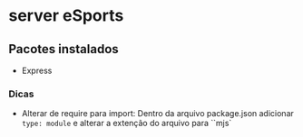 # server eSports

## Pacotes instalados
- Express

### Dicas
- Alterar de require para import:
Dentro da arquivo package.json adicionar `type: module` e alterar a extenção do arquivo para ``mjs`